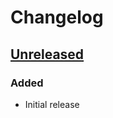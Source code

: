 # Changelog

## [Unreleased][]

[Unreleased]: https://github.com/chaostoolkit-incubator/chaostoolkit-chaoshub/compare/HEAD

### Added

-   Initial release
